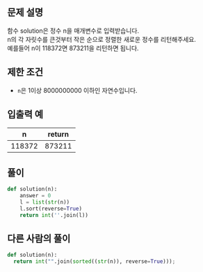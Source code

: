 ## 문제 설명
함수 solution은 정수 n을 매개변수로 입력받습니다.  
n의 각 자릿수를 큰것부터 작은 순으로 정렬한 새로운 정수를 리턴해주세요.  
예를들어 n이 118372면 873211을 리턴하면 됩니다.

## 제한 조건
* ```n```은 1이상 8000000000 이하인 자연수입니다.

## 입출력 예
|n|	return|
|:---:|:---:|
|118372|	873211|

## **풀이**

```python
def solution(n):
    answer = 0
    l = list(str(n))
    l.sort(reverse=True)
    return int(''.join(l))
```

## 다른 사람의 풀이

```python
def solution(n):
  return int("".join(sorted((str(n)), reverse=True)));
```
